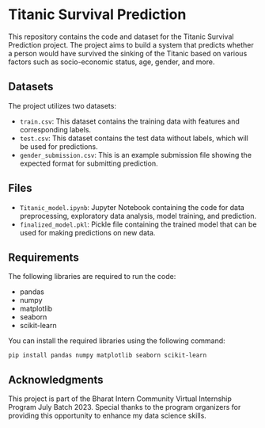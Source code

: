# Titanic Survival Prediction

This repository contains the code and dataset for the Titanic Survival Prediction project. The project aims to build a system that predicts whether a person would have survived the sinking of the Titanic based on various factors such as socio-economic status, age, gender, and more.

## Datasets

The project utilizes two datasets:

- `train.csv`: This dataset contains the training data with features and corresponding labels.
- `test.csv`: This dataset contains the test data without labels, which will be used for predictions.
- `gender_submission.csv`: This is an example submission file showing the expected format for submitting prediction.

## Files

- `Titanic_model.ipynb`: Jupyter Notebook containing the code for data preprocessing, exploratory data analysis, model training, and prediction.
- `finalized_model.pkl`: Pickle file containing the trained model that can be used for making predictions on new data.

## Requirements

The following libraries are required to run the code:

- pandas
- numpy
- matplotlib
- seaborn
- scikit-learn

You can install the required libraries using the following command:

```
pip install pandas numpy matplotlib seaborn scikit-learn
```

## Acknowledgments

This project is part of the Bharat Intern Community Virtual Internship Program July Batch 2023. Special thanks to the program organizers for providing this opportunity to enhance my data science skills.

